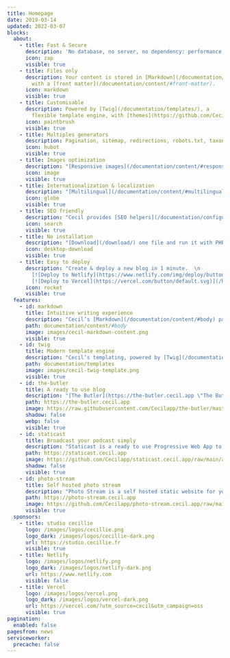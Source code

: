 ```yaml
---
title: Homepage
date: 2019-03-14
updated: 2022-03-07
blocks:
  about:
    - title: Fast & Secure
      description: 'No database, no server, no dependency: performance and security.'
      icon: zap
      visible: true
    - title: Files only
      description: Your content is stored in [Markdown](/documentation/content/#body) flat files
        with a [front matter](/documentation/content/#front-matter).
      icon: markdown
      visible: true
    - title: Customisable
      description: Powered by [Twig](/documentation/templates/), a
        flexible template engine, with [themes](https://github.com/Cecilapp?q=theme#org-repositories) support.
      icon: paintbrush
      visible: true
    - title: Multiples generators
      description: Pagination, sitemap, redirections, robots.txt, taxonomies, RSS are generated automatically.
      icon: hubot
      visible: true
    - title: Images optimization
      description: "[Responsive images](/documentation/content/#responsive) are generated automatically, converted to [WebP](/documentation/content/#webp) and [compressed](/documentation/configuration/#assets) to reduce load time."
      icon: image
      visible: true
    - title: Internationalization & localization
      description: "[Multilingual](/documentation/content/#multilingual) capabilities with content localization and templates translation."
      icon: globe
      visible: true
    - title: SEO friendly
      description: "Cecil provides [SEO helpers](/documentation/configuration/#metatags) to generate Open Graph meta tags, structured data and more."
      icon: search
      visible: true
    - title: No installation
      description: "[Download](/download/) one file and run it with PHP."
      icon: desktop-download
      visible: true
    - title: Easy to deploy
      description: "Create & deploy a new blog in 1 minute.  \n
        [![Deploy to Netlify](https://www.netlify.com/img/deploy/button.svg)](/hosting/netlify/deploy/ \"Deploy to Netlify\") 
        [![Deploy to Vercel](https://vercel.com/button/default.svg)](/hosting/vercel/deploy/ \"Deploy to Vercel\")"
      icon: rocket
      visible: true
  features:
    - id: markdown
      title: Intuitive writing experience
      description: "Cecil’s [Markdown](/documentation/content/#body) parser provides a simple way to write your content. It’s easy to learn and easy to use."
      path: documentation/content/#body
      image: images/cecil-markdown-content.png
      visible: true
    - id: twig
      title: Modern template engine
      description: "Cecil’s templating, powered by [Twig](/documentation/templates/), provides the easiest way to build any website: blog, portfolio, ecommerce, etc."
      path: documentation/templates
      image: images/cecil-twig-template.png
      visible: true
    - id: the-butler
      title: A ready to use blog
      description: "[The Butler](https://the-butler.cecil.app \"The Butler’s website\") is a ready to use starter blog with a user friendly CMS, powered by Cecil."
      path: https://the-butler.cecil.app
      image: https://raw.githubusercontent.com/Cecilapp/the-butler/master/assets/images/cecil-preview.png
      shadow: false
      webp: false
      visible: true
    - id: staticast
      title: Broadcast your podcast simply
      description: "Staticast is a ready to use Progressive Web App to publish your podcast, with a RSS feed ready for syndication platforms, and a user friendly CMS."
      path: https://staticast.cecil.app
      image: https://github.com/Cecilapp/staticast.cecil.app/raw/main/assets/staticast-preview.png
      shadow: false
      visible: true
    - id: photo-stream
      title: Self hosted photo stream
      description: "Photo Stream is a self hosted static website for your photos, with really goods loading performances."
      path: https://photo-stream.cecil.app
      image: https://github.com/Cecilapp/photo-stream.cecil.app/raw/main/assets/preview.png
      visible: true
  sponsors:
    - title: studio cecillie
      logo: /images/logos/cecillie.png
      logo_dark: /images/logos/cecillie-dark.png
      url: https://studio.cecillie.fr
      visible: true
    - title: Netlify
      logo: /images/logos/netlify.png
      logo_dark: /images/logos/netlify-dark.png
      url: https://www.netlify.com
      visible: false
    - title: Vercel
      logo: /images/logos/vercel.png
      logo_dark: /images/logos/vercel-dark.png
      url: https://vercel.com/?utm_source=cecil&utm_campaign=oss
      visible: true
pagination:
  enabled: false
pagesfrom: news
serviceworker:
  precache: false
---
```


